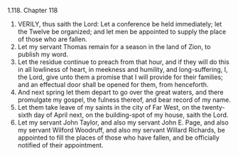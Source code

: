 1.118. Chapter 118
1. VERILY, thus saith the Lord: Let a conference be held immediately; let the Twelve be organized; and let men be appointed to supply the place of those who are fallen.
2. Let my servant Thomas remain for a season in the land of Zion, to publish my word.
3. Let the residue continue to preach from that hour, and if they will do this in all lowliness of heart, in meekness and humility, and long-suffering, I, the Lord, give unto them a promise that I will provide for their families; and an effectual door shall be opened for them, from henceforth.
4. And next spring let them depart to go over the great waters, and there promulgate my gospel, the fulness thereof, and bear record of my name.
5. Let them take leave of my saints in the city of Far West, on the twenty-sixth day of April next, on the building-spot of my house, saith the Lord.
6. Let my servant John Taylor, and also my servant John E. Page, and also my servant Wilford Woodruff, and also my servant Willard Richards, be appointed to fill the places of those who have fallen, and be officially notified of their appointment.

